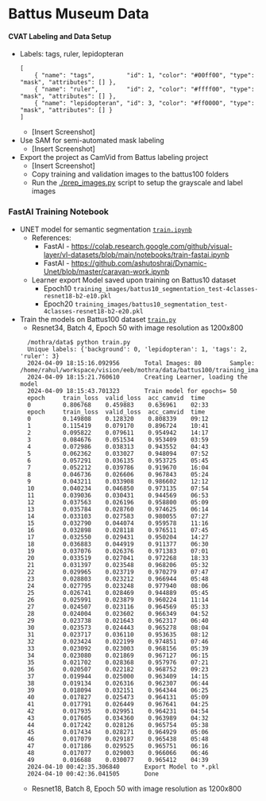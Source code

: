 
# Battus Museum Data 

#### CVAT Labeling and Data Setup
- Labels: tags, ruler, lepidopteran 
    ```
    [
        { "name": "tags",         "id": 1, "color": "#00ff00", "type": "mask", "attributes": [] },
        { "name": "ruler",        "id": 2, "color": "#ffff00", "type": "mask", "attributes": [] },
        { "name": "lepidopteran", "id": 3, "color": "#ff0000", "type": "mask", "attributes": [] }
    ]
    ```
    - [Insert Screenshot]
- Use SAM for semi-automated mask labeling
    - [Insert Screenshot]
- Export the project as CamVid from Battus labeling project 
    - [Insert Screenshot]
    - Copy training and validation images to the battus100 folders
    - Run the [./prep_images.py](./prep_images.py) script to setup the grayscale and label images 


### FastAI Training Notebook
- UNET model for semantic segmentation [`train.ipynb`](./train.ipynb)
  - References:
    - FastAI - https://colab.research.google.com/github/visual-layer/vl-datasets/blob/main/notebooks/train-fastai.ipynb
    - FastAI - https://github.com/ashutoshraj/Dynamic-Unet/blob/master/caravan-work.ipynb
  - Learner export Model saved upon training on Battus10 dataset
    - Epoch10 `training_images/battus10_segmentation_test-4classes-resnet18-b2-e10.pkl`
    - Epoch20 `training_images/battus10_segmentation_test-4classes-resnet18-b2-e20.pkl`
- Train the models on Battus100 dataset [`train.py`](./train.py)
  - Resnet34, Batch 4, Epoch 50 with image resolution as 1200x800 
  ```
    /mothra/data$ python train.py
    Unique labels: {'background': 0, 'lepidopteran': 1, 'tags': 2, 'ruler': 3}
    2024-04-09 18:15:16.092956       Total Images: 80        Sample:  /home/rahul/workspace/vision/eeb/mothra/data/battus100/training_images/images/IMG_4810.JPG
    2024-04-09 18:15:21.760610       Creating Learner, loading the model
    2024-04-09 18:15:43.701323       Train model for epochs= 50
    epoch     train_loss  valid_loss  acc_camvid  time
    0         0.806768    0.459883    0.636961    02:33
    epoch     train_loss  valid_loss  acc_camvid  time
    0         0.149808    0.128320    0.808339    09:12
    1         0.115419    0.079170    0.896724    10:41
    2         0.095822    0.079611    0.954942    14:17
    3         0.084676    0.051534    0.953409    03:59
    4         0.072986    0.038313    0.943552    04:43
    5         0.062362    0.033027    0.948094    07:52
    6         0.057291    0.036135    0.953725    05:45
    7         0.052212    0.039786    0.919670    16:04
    8         0.046736    0.026606    0.967843    05:24
    9         0.043211    0.033908    0.986602    12:12
    10        0.040234    0.046850    0.973135    07:54
    11        0.039036    0.030431    0.944569    06:53
    12        0.037563    0.026196    0.958800    05:09
    13        0.035784    0.028760    0.974625    06:14
    14        0.033103    0.027583    0.980055    07:27
    15        0.032790    0.044074    0.959578    11:16
    16        0.032898    0.028118    0.976511    07:45
    17        0.032550    0.029431    0.950204    14:27
    18        0.036883    0.044919    0.911377    06:30
    19        0.037076    0.026376    0.971383    07:01
    20        0.033519    0.027041    0.972268    18:33
    21        0.031397    0.023548    0.968206    05:32
    22        0.029965    0.023719    0.970279    07:47
    23        0.028803    0.023212    0.966944    05:48
    24        0.027795    0.023248    0.977940    08:06
    25        0.026741    0.028469    0.944889    05:45
    26        0.025991    0.023879    0.960224    11:14
    27        0.024507    0.023116    0.964569    05:33
    28        0.024004    0.023602    0.966349    04:52
    29        0.023738    0.021643    0.962317    06:40
    30        0.023573    0.024443    0.965278    08:04
    31        0.023717    0.036110    0.953635    08:12
    32        0.023424    0.022199    0.974851    07:46
    33        0.023092    0.023003    0.968156    05:39
    34        0.023080    0.021869    0.967127    06:15
    35        0.021702    0.028368    0.957976    07:21
    36        0.020507    0.022182    0.968752    09:23
    37        0.019944    0.025000    0.963409    14:15
    38        0.019134    0.026316    0.962307    06:44
    39        0.018094    0.032151    0.964344    06:25
    40        0.017827    0.025473    0.964131    05:09
    41        0.017791    0.026449    0.967641    04:25
    42        0.017935    0.029951    0.964231    04:54
    43        0.017605    0.034360    0.963989    04:32
    44        0.017242    0.028126    0.965754    05:38
    45        0.017434    0.028271    0.964929    05:06
    46        0.017079    0.029187    0.965438    05:48
    47        0.017186    0.029525    0.965751    06:16
    48        0.017077    0.029003    0.966066    06:46
    49        0.016688    0.030077    0.965412    04:39
    2024-04-10 00:42:35.306840       Export Model to *.pkl
    2024-04-10 00:42:36.041505       Done
  ```
  - Resnet18, Batch 8, Epoch 50 with image resolution as 1200x800 